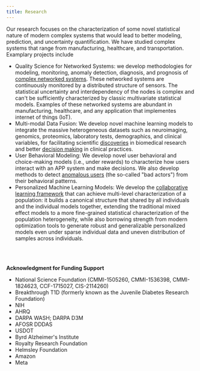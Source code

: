 ```yaml
---
title: Research
---
```


Our research focuses on the characterization of some novel statistical nature of modern complex systems that would lead to better modeling, prediction, and uncertainty quantification. We have studied complex systems that range from manufacturing, healthcare, and transportation. Examplary projects include

- Quality Science for Networked Systems: we develop methodologies for modeling, monitoring, anomaly detection, diagnosis, and prognosis of [complex networked systems](https://www.tandfonline.com/doi/abs/10.1080/24725854.2017.1301692). These networked systems are continuously monitored by a distributed structure of sensors. The statistical uncertainty and interdependency of the nodes is complex and can't be sufficiently characterized by classic multivariate statistical models. Examples of these networked systems are abundant in manufacturing, healthcare, and any application that implementes internet of things (IoT).
- Multi-modal Data Fusion: We develop novel machine learning models to integrate the massive heterogeneous datasets such as neuroimaging, genomics, proteomics, laboratory tests, demographics, and clinical variables, for facilitating scientific [discoveries](https://ieeexplore.ieee.org/abstract/document/8888210) in biomedical research and better [decision making](https://ieeexplore.ieee.org/abstract/document/9413157) in clinical practices.
- User Behavioral Modeling: We develop novel user behavioral and choice-making models (i.e., under rewards) to characterize how users interact with an APP system and make decisions. We also develop methods to detect [anomalous users](https://www.tandfonline.com/doi/abs/10.1080/24725854.2023.2279080) (the so-called "bad actors") from their behavioral patterns.
- Personalized Machine Learning Models: We develop the [collaborative learning framework](https://pubsonline.informs.org/doi/10.1287/ijds.2024.0029) that can achieve multi-level characterization of a population: it builds a canonical structure that shared by all individuals and the individual models together, extending the traditional mixed effect models to a more fine-grained statistical characterization of the population heterogeneity, while also borrowing strength from modern optimization tools to generate robust and generalizable personalized models even under sparse individual data and uneven distribution of samples across individuals.    





<!---
Our research is driven by challenging data analytics and AI problems, emphasizes innovation in machine learning and AI modeling for [complex systems and processes](https://www.sciencedirect.com/science/article/abs/pii/S1053811909014281) in the [connected world](https://ieeexplore.ieee.org/abstract/document/8169076), automates the [integration of human](https://ieeexplore.ieee.org/abstract/document/8304661) with these data-driven learning systems, and targets [interpretable and explainable](https://www.sciencedirect.com/science/article/abs/pii/S1532046421000204) decision-makings. 

We develop methodologies for modeling, monitoring, anomaly detection, diagnosis, and prognosis of [complex networked systems](https://www.tandfonline.com/doi/abs/10.1080/24725854.2017.1301692), such as brain connectivity networks, manufacturing processes, enterprise systems, cyber-physics systems, and Internet of Things (IoT). 

 

Working with domain experts, these data-driven learning and decision-making models are applied to a range of applications such as healthcare ([precision medicine](https://www.mpowercare.org), [disease research](https://link.springer.com/article/10.1007/s41666-020-00085-1), [biomarker discovery](https://www.tandfonline.com/doi/abs/10.1080/24725579.2018.1496494)), neuroscience, system biology, [IoT](http://proceedings.mlr.press/v108/huo20a.html), [monitoring and anomaly detection](https://www.tandfonline.com/doi/abs/10.1080/24725854.2017.1301692), and [transportation](https://ieeexplore.ieee.org/abstract/document/9292970) ([mobility data analysis](https://sites.uw.edu/bigdata4mobility/), [user behavior modeling](https://www.sciencedirect.com/science/article/abs/pii/S0968090X20307191) for smart transportation demand management (TDM)).



**Example Projects**

*Collaborative Construction of Models for Networked Systems by Human-AI Collaboration*

<br>

<p align="center">
  <img src='./images/research_humanAI.png' alt='research'/>
</p>

<br>

*Mitigate Data Disparities (such as minority bias, aggregation bias) by Collaborative Learning*

<br>

<p align="center">
  <img src='./images/research_collaborative learning.png' alt='research'/>
</p>

<br>

*Improve the Interpretability, Transparency, and Fairness of Risk Prediction of Type 1 Diabetes by Rule-based Methods*

<br>

<p align="center">
  <img src='./images/research_transparency.png' alt='research'/>
</p>

<br>

*Understand the Bias and Uncertainties in Human Mobility Data*

*Check out our project [website](https://sites.uw.edu/bigdata4mobility/)*

<br>

<p align="center">
  <img src='./images/research_bias_mobility.png' alt='research'/>
</p>

<br>

*Modeling of User Choice Behavior and Interactions with Reward-offering AI Systems*

<br>

<p align="center">
  <img src='./images/research_userbehavior.png' alt='research'/>
</p>


*Other examples from my previous website*

- Brain connectivity modeling using Neuroimaging data ([link](https://sites.google.com/site/shuaihuang28/research/research-thrust-1/brain-connectivity?authuser=0))
- Towards mechanistic understanding of type 1 diabetes ([link](https://sites.google.com/site/shuaihuang28/research/research-thrust-1/t1d?authuser=0))
- Smart monitoring of complex diseases ([link](https://sites.google.com/site/shuaihuang28/research/thrust-2/smart-monitoring?authuser=0))
- Integration with mHealth technology ([link](https://sites.google.com/site/shuaihuang28/research/thrust-2/mpower?authuser=0))




___

**Research Thrust 1: Mechanistic Understanding of Complex System Problems**

*Examples*

- Brain connectivity modeling using Neuroimaging data ([link](https://sites.google.com/site/shuaihuang28/website-builder/thrust-1/brain-c))
- Towards mechanistic understanding of type 1 diabetes ([link](https://sites.google.com/site/shuaihuang28/website-builder/thrust-1/t1d))
- User-app interaction; user decision-making process modeling
- Characterization of bias and uncertainties of human mobility patterns derived from mobile devices

___
**Research Thrust 2: Translation of Mechanistic Understanding into Decision Makings**

*Examples*

- Smart monitoring of complex diseases ([link](https://sites.google.com/site/shuaihuang28/website-builder/thrust-2/smart-monitoring))
- Integration with mHealth technology ([link](https://sites.google.com/site/shuaihuang28/website-builder/thrust-2/mpower))

___
**Research Thrust 3: Applications**

*Examples*

- Precision medicine (disease progression modeling, patient monitoring by wearable devices, personalized prediction models)
- Neuroscience and brain diseases (brain connectivity modeling, biomarker discovery, health index construction)
- IoT (context-aware computing, uncertainty quantification, adaptive monitoring and cost-effective sensing)
- Prognostics and health management (PHM) 

-->


<br><br>


**Acknowledgment for Funding Support**
- National Science Foundation (CMMI-1505260, CMMI-1536398, CMMI-1824623, CCF-1715027, CIS-2114260)
- Breakthrough T1D (formerly known as the Juvenile Diabetes Research Foundation)
- NIH
- AHRQ
- DARPA WASH; DARPA D3M 
- AFOSR DDDAS
- USDOT
- Byrd Alzheimer's Institute 
- Royalty Research Foundation
- Helmsley Foundation
- Amazon
- Meta
